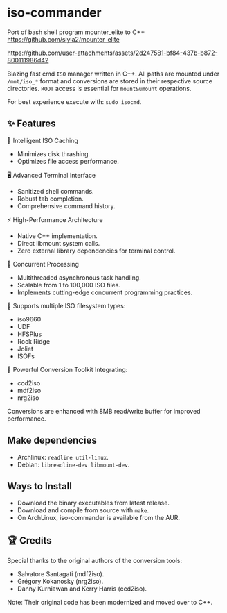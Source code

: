 # iso-commander
Port of bash shell program mounter_elite to C++ 
https://github.com/siyia2/mounter_elite




https://github.com/user-attachments/assets/2d247581-bf84-437b-b872-800111986d42




Blazing fast cmd `ISO` manager written in C++. All paths are mounted under `/mnt/iso_*` format and conversions are stored in their respective source directories. `ROOT` access is essential for `mount&umount` operations.

For best experience execute with: `sudo isocmd`.

## ✨ Features

💾 Intelligent ISO Caching

* Minimizes disk thrashing.
* Optimizes file access performance.


🖥️ Advanced Terminal Interface

* Sanitized shell commands.
* Robust tab completion.
* Comprehensive command history.


⚡ High-Performance Architecture

* Native C++ implementation.
* Direct libmount system calls.
* Zero external library dependencies for terminal control.


🔀 Concurrent Processing

* Multithreaded asynchronous task handling.
* Scalable from 1 to 100,000 ISO files.
* Implements cutting-edge concurrent programming practices.


📂 Supports multiple ISO filesystem types:

- iso9660
- UDF
- HFSPlus
- Rock Ridge
- Joliet
- ISOFs


🔄 Powerful Conversion Toolkit Integrating:

* ccd2iso
* mdf2iso
* nrg2iso

Conversions are enhanced with 8MB read/write buffer for improved performance.

## Make dependencies
- Archlinux: `readline util-linux`.
- Debian: `libreadline-dev libmount-dev`.

## Ways to Install
* Download the binary executables from latest release.
* Download and compile from source with `make`.
* On ArchLinux, iso-commander is available from the AUR.

## 🏆 Credits
Special thanks to the original authors of the conversion tools:

* Salvatore Santagati (mdf2iso).
* Grégory Kokanosky (nrg2iso).
* Danny Kurniawan and Kerry Harris (ccd2iso).

 Note: Their original code has been modernized and moved over to C++.
